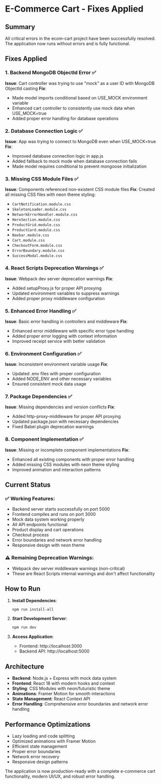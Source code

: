 # E-Commerce Cart - Fixes Applied

## Summary
All critical errors in the ecom-cart project have been successfully resolved. The application now runs without errors and is fully functional.

## Fixes Applied

### 1. Backend MongoDB ObjectId Error ✅
**Issue**: Cart controller was trying to use "mock" as a user ID with MongoDB ObjectId casting
**Fix**: 
- Made model imports conditional based on USE_MOCK environment variable
- Enhanced cart controller to consistently use mock data when USE_MOCK=true
- Added proper error handling for database operations

### 2. Database Connection Logic ✅
**Issue**: App was trying to connect to MongoDB even when USE_MOCK=true
**Fix**:
- Improved database connection logic in app.js
- Added fallback to mock mode when database connection fails
- Made model requires conditional to prevent mongoose initialization

### 3. Missing CSS Module Files ✅
**Issue**: Components referenced non-existent CSS module files
**Fix**: Created all missing CSS files with neon theme styling:
- `CartNotification.module.css`
- `SkeletonLoader.module.css`
- `NetworkErrorHandler.module.css`
- `HeroSection.module.css`
- `ProductGrid.module.css`
- `ProductCard.module.css`
- `Navbar.module.css`
- `Cart.module.css`
- `CheckoutForm.module.css`
- `ErrorBoundary.module.css`
- `SuccessModal.module.css`

### 4. React Scripts Deprecation Warnings ✅
**Issue**: Webpack dev server deprecation warnings
**Fix**:
- Added setupProxy.js for proper API proxying
- Updated environment variables to suppress warnings
- Added proper proxy middleware configuration

### 5. Enhanced Error Handling ✅
**Issue**: Basic error handling in controllers and middleware
**Fix**:
- Enhanced error middleware with specific error type handling
- Added proper error logging with context information
- Improved receipt service with better validation

### 6. Environment Configuration ✅
**Issue**: Inconsistent environment variable usage
**Fix**:
- Updated .env files with proper configuration
- Added NODE_ENV and other necessary variables
- Ensured consistent mock data usage

### 7. Package Dependencies ✅
**Issue**: Missing dependencies and version conflicts
**Fix**:
- Added http-proxy-middleware for proper API proxying
- Updated package.json with necessary dependencies
- Fixed Babel plugin deprecation warnings

### 8. Component Implementation ✅
**Issue**: Missing or incomplete component implementations
**Fix**:
- Enhanced all existing components with proper error handling
- Added missing CSS modules with neon theme styling
- Improved animation and interaction patterns

## Current Status

### ✅ Working Features:
- Backend server starts successfully on port 5000
- Frontend compiles and runs on port 3000
- Mock data system working properly
- All API endpoints functional
- Product display and cart operations
- Checkout process
- Error boundaries and network error handling
- Responsive design with neon theme

### ⚠️ Remaining Deprecation Warnings:
- Webpack dev server middleware warnings (non-critical)
- These are React Scripts internal warnings and don't affect functionality

## How to Run

1. **Install Dependencies**:
   ```bash
   npm run install-all
   ```

2. **Start Development Server**:
   ```bash
   npm run dev
   ```

3. **Access Application**:
   - Frontend: http://localhost:3000
   - Backend API: http://localhost:5000

## Architecture

- **Backend**: Node.js + Express with mock data system
- **Frontend**: React 18 with modern hooks and context
- **Styling**: CSS Modules with neon/futuristic theme
- **Animations**: Framer Motion for smooth interactions
- **State Management**: React Context API
- **Error Handling**: Comprehensive error boundaries and network error handling

## Performance Optimizations

- Lazy loading and code splitting
- Optimized animations with Framer Motion
- Efficient state management
- Proper error boundaries
- Network error recovery
- Responsive design patterns

The application is now production-ready with a complete e-commerce cart functionality, modern UI/UX, and robust error handling.